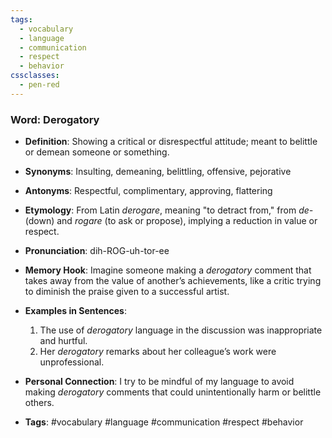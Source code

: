 ```yaml
---
tags:
  - vocabulary
  - language
  - communication
  - respect
  - behavior
cssclasses:
  - pen-red
---
```


### **Word**: Derogatory

- **Definition**: Showing a critical or disrespectful attitude; meant to belittle or demean someone or something.

- **Synonyms**: Insulting, demeaning, belittling, offensive, pejorative

- **Antonyms**: Respectful, complimentary, approving, flattering

- **Etymology**: From Latin *derogare*, meaning "to detract from," from *de-* (down) and *rogare* (to ask or propose), implying a reduction in value or respect.

- **Pronunciation**: dih-ROG-uh-tor-ee

- **Memory Hook**: Imagine someone making a *derogatory* comment that takes away from the value of another’s achievements, like a critic trying to diminish the praise given to a successful artist.

- **Examples in Sentences**:
  1. The use of *derogatory* language in the discussion was inappropriate and hurtful.
  2. Her *derogatory* remarks about her colleague’s work were unprofessional.

- **Personal Connection**: I try to be mindful of my language to avoid making *derogatory* comments that could unintentionally harm or belittle others.

- **Tags**: #vocabulary #language #communication #respect #behavior
